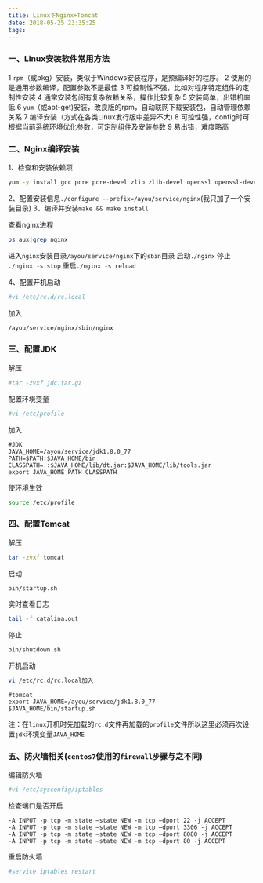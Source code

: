 ```yaml
---
title: Linux下Nginx+Tomcat
date: 2018-05-25 23:35:25
tags:
---
```

### 一、Linux安装软件常用方法
  1 `rpm`（或pkg）安装，类似于Windows安装程序，是预编译好的程序。
  2 使用的是通用参数编译，配置参数不是最佳
  3 可控制性不强，比如对程序特定组件的定制性安装
  4 通常安装包间有复杂依赖关系，操作比较复杂
  5 安装简单，出错机率低
  6 `yum`（或apt-get)安装，改良版的rpm，自动联网下载安装包，自动管理依赖关系
  7 编译安装（方式在各类Linux发行版中差异不大)
  8 可控性强，config时可根据当前系统环境优化参数，可定制组件及安装参数
  9 易出错，难度略高

### 二、Nginx编译安装
1、检查和安装依赖项
```bash
yum -y install gcc pcre pcre-devel zlib zlib-devel openssl openssl-devel
```
2、配置安装信息`./configure --prefix=/ayou/service/nginx`(我只加了一个安装目录)
3、编译并安装`make && make install`

查看nginx进程
```bash
ps aux|grep nginx
```
进入`nginx`安装目录`/ayou/service/nginx`下的`sbin`目录
启动`./nginx`
停止 `./nginx -s stop`
重启`./nginx -s reload`

4、配置开机启动

```bash
#vi /etc/rc.d/rc.local
```
加入

```bash
/ayou/service/nginx/sbin/nginx
```

### 三、配置JDK
解压
```bash
#tar -zvxf jdc.tar.gz
```
配置环境变量
```bash
#vi /etc/profile
```
加入
```shell
#JDK
JAVA_HOME=/ayou/service/jdk1.8.0_77
PATH=$PATH:$JAVA_HOME/bin
CLASSPATH=.:$JAVA_HOME/lib/dt.jar:$JAVA_HOME/lib/tools.jar
export JAVA_HOME PATH CLASSPATH
```
使环境生效
```bash
source /etc/profile
```

### 四、配置Tomcat
解压
```bash
tar -zvxf tomcat
```
启动
```bash
bin/startup.sh
```
实时查看日志
```bash
tail -f catalina.out
```
停止
```bash
bin/shutdown.sh
```
开机启动
```bash
vi /etc/rc.d/rc.local加入
```
```shell
#tomcat
export JAVA_HOME=/ayou/service/jdk1.8.0_77
$JAVA_HOME/bin/startup.sh
```
注：在`linux`开机时先加载的`rc.d`文件再加载的`profile`文件所以这里必须再次设置`jdk`环境变量`JAVA_HOME`

### 五、防火墙相关(`centos7`使用的`firewall步`骤与之不同)
编辑防火墙
```bash
#vi /etc/sysconfig/iptables
```
检查端口是否开启
```shell
-A INPUT -p tcp -m state –state NEW -m tcp –dport 22 -j ACCEPT
-A INPUT -p tcp -m state –state NEW -m tcp –dport 3306 -j ACCEPT
-A INPUT -p tcp -m state –state NEW -m tcp –dport 8080 -j ACCEPT
-A INPUT -p tcp -m state –state NEW -m tcp –dport 80 -j ACCEPT
```
重启防火墙
```bash
#service iptables restart
```